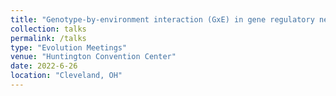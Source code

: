 ```yaml
---
title: "Genotype-by-environment interaction (GxE) in gene regulatory networks in Brachypodium distachyon under soil water deficit (talk and poster)​"
collection: talks
permalink: /talks
type: "Evolution Meetings"
venue: "Huntington Convention Center"
date: 2022-6-26
location: "Cleveland, OH"
---
```

